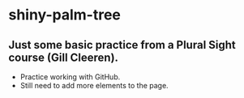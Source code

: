 # shiny-palm-tree
## Just some basic practice from a Plural Sight course (Gill Cleeren).
- Practice working with GitHub.
- Still need to add more elements to the page.

